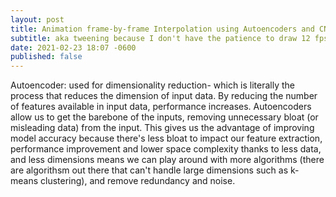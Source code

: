 ```yaml
---
layout: post
title: Animation frame-by-frame Interpolation using Autoencoders and CNN
subtitle: aka tweening because I don't have the patience to draw 12 fps
date: 2021-02-23 18:07 -0600
published: false
---
```


Autoencoder: used for dimensionality reduction- which is literally the process that reduces the dimension of input data. By reducing the number of features available in input data, performance increases. Autoencoders allow us to get the barebone of the inputs, removing unnecessary bloat (or misleading data) from the input. This gives us the advantage of improving model accuracy because there's less bloat to impact our feature extraction, performance improvement and lower space complexity thanks to less data, and less dimensions means we can play around with more algorithms (there are algorithsm out there that can't handle large dimensions such as k-means clustering), and remove redundancy and noise. 

